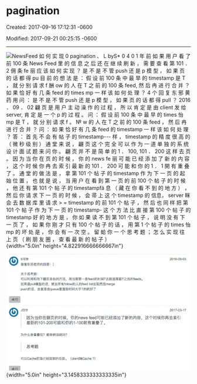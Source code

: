 # pagination

Created: 2017-09-16 17:12:31 -0600

Modified: 2017-09-21 00:25:15 -0600

---

![NewsFeed 如 何 实 现 0 pagination 、 L byS* 0 4 0 1 年 前 如 果 用 户 看 了 前 100 条 News Feed 里 的 信 息 之 后 还 在 继 续 刷 新 ， 需 要 查 看 第 101 ． 2 佣 条 fe 丽 应 该 如 何 实 现 ？ 是 不 是 不 管 push 还 是 p 模 型 ， 如 果 页 的 话 都 得 pu 目 前 的 想 法 是 ： 假 设 前 100 条 中 最 旱 的 timestamp 是 T ， 就 分 别 请 求 f 酬 ow 的 人 在 T 之 前 的 100 条 feed, 然 后 冉 进 行 合 并 ？ 如 果 恰 好 有 几 条 feed 的 times mp 一 样 该 如 何 处 理 ？ 4 个 回 复 东 邪 黄 药 用 问 ： 是 不 是 不 管 push 还 是 p 模 型 ， 如 果 页 的 话 都 得 pull ？ 2016 ． 09 ． 02 翩 页 是 用 户 主 动 澡 作 的 过 程 ， 所 以 肯 定 是 由 client 发 给 server, 肯 定 是 一 个 p 的 过 程 。 问 ： 假 设 前 100 条 中 最 早 的 times 怡 mp 是 T ， 就 分 别 请 求 f 。 № w 的 人 在 T 之 前 的 100 条 feed ， 然 后 冉 进 行 合 并 ？ 问 ： 如 果 恰 好 有 几 条 feed 的 timestamp 一 样 该 如 何 处 理 ？ 答 ： 首 先 不 会 有 帖 子 的 timestamp--- 样 ， timestamp 的 精 度 很 高 的 （ 微 秒 级 别 ） 通 堂 来 说 ， 翩 页 这 个 完 全 可 以 作 为 一 道 单 独 的 系 统 设 计 面 试 题 来 问 你 。 翩 页 并 不 是 简 单 的 1 ． 100, 101 ． 200 这 样 去 页 。 因 为 当 你 在 页 的 时 候 ， 你 的 news fe 丽 可 能 已 经 添 加 了 新 的 内 容 ， 这 个 时 候 你 冉 去 索 引 最 新 的 101 ． 200 可 能 和 你 的 1 ． 1 開 有 重 叠 了 。 通 堂 的 做 法 是 ， 拿 第 101 个 帖 子 的 timestamp 作 为 下 一 页 的 起 始 位 置 ， 也 就 是 说 ， 当 用 户 在 看 到 第 一 页 的 前 100 个 帖 子 的 时 候 ， 他 还 有 第 101 个 帖 子 的 timestampfä 息 （ 藏 在 你 看 不 到 的 地 方 ） ， 然 后 你 请 求 下 一 页 的 时 候 ， 会 帚 上 这 个 timestamp 的 信息， server 眯 会 去 数 据 库 里 请 求 > = timestamp 的 前 101 个 帖 子 ， 然 后 也 同 样 把 第 101 个 帖 子 作 为 下 一 页 的 timestamp- 这 个 方 法 比 直 接 第 100 个 帖 子 的 timestamp 好 的 地 方 是 ， 你 如 果 读 不 到 第 101 个 帖 子 ， 说 明 没 有 下 一 页 了 ， 如 果 你 刚 才 只 有 100 个 帖 子 的 话 ， 用 第 1 个 帖 子 的 times 怡 mp 的 坏 处 是 ， 你 会 有 一 次 空 。 留 蛤 你 一 个 思 考 题 ； 怎 么 实 现 往 上 页 （ 刷 朋 友 圈 ， 查 看 最 新 的 帖 子 ） ](../../media/Twitter-^M-Insgram-Twitter---News-Feed-pagination-image1.png){width="5.0in" height="4.822916666666667in"}



![S 同 学 2016 ． 09 ． 03 谢 谢 东 邪 老 师 的 回 答 ： ） 关 于 思 考 题 ： 可 以 利 用 和 向 下 页 类 似 的 方 法 ， 用 当 前 第 一 条 feed 的 时 间 T 去 数 据 库 取 T 之 后 的 f ds 。 如 果 是 p 模 型 的 话 ， 去 所 有 f 酬 ow 的 人 的 fe 丽 list 去 取然 后 merge push 的 话 ， 去 直 接 去 q ue 里 面 取 时 间 大 于 T 的 好 了 J 同 学 2017 ． 03 ． 17 因 为 当 你 在 翻 页 的 时 候 ， 你 的 newsfeed 可 能 已 经 添 加 了 新 的 内 容 ， 这 个 时 候 你 再 去 索 引 最 新 的 101 ． 200 可 能 和 你 的 1 ． 100 就 有 重 叠 了 。 为 什 么 会 重 叠 呢 ？ 能 举 例 说 明 吗 ？ 思 考 题 可 以 Cache 前 面 已 经 取 到 的 页 面 。 (clientXCache ？ ） ](../../media/Twitter-^M-Insgram-Twitter---News-Feed-pagination-image2.png){width="5.0in" height="3.1458333333333335in"}




